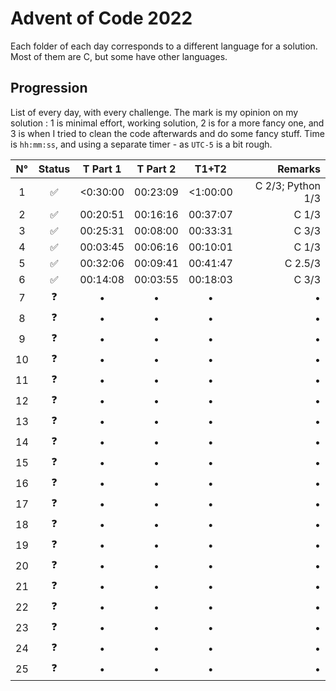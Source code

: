 # Advent of Code 2022

Each folder of each day corresponds to a different language for a solution. Most of them are C, but some have other languages.

## Progression

List of every day, with every challenge. The mark is my opinion on my solution : 1 is minimal effort, working solution, 2 is for a more fancy one, and 3 is when I tried to clean the code afterwards and do some fancy stuff.
Time is `hh:mm:ss`, and using a separate timer - as `UTC-5` is a bit rough.

| N° | Status | T Part 1 | T Part 2 | T1+T2 | Remarks |
| :--: | :------: | :--------: | :--------: | :-----: | -------: |
|1   |✅|<0:30:00|00:23:09| <1:00:00 |C 2/3; Python 1/3 |
|2|✅|00:20:51|00:16:16| 00:37:07 | C 1/3 |
|3|✅|00:25:31|00:08:00| 00:33:31 | C 3/3 |
|4|✅|00:03:45|00:06:16| 00:10:01 | C 1/3 |
|5|✅|00:32:06|00:09:41| 00:41:47 | C 2.5/3 |
|6|✅|00:14:08|00:03:55| 00:18:03 | C 3/3 |
|7|❓|•|•|•|•|
|8|❓|•|•|•|•|
|9|❓|•|•|•|•|
|10|❓|•|•|•|•|
|11|❓|•|•|•|•|
|12|❓|•|•|•|•|
|13|❓|•|•|•|•|
|14|❓|•|•|•|•|
|15|❓|•|•|•|•|
|16|❓|•|•|•|•|
|17|❓|•|•|•|•|
|18|❓|•|•|•|•|
|19|❓|•|•|•|•|
|20|❓|•|•|•|•|
|21|❓|•|•|•|•|
|22|❓|•|•|•|•|
|23|❓|•|•|•|•|
|24|❓|•|•|•|•|
|25|❓|•|•|•|•|
